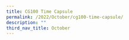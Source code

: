 ```yaml
---
title: CG100 Time Capsule
permalink: /2022/October/cg100-time-capsule/
description: ""
third_nav_title: October
---
```

